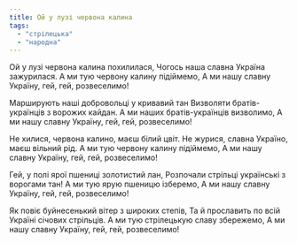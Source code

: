 ```yaml
---
title: Ой у лузі червона калина
tags:
  - "стрілецька"
  - "народна"
---
```

Ой у лузі червона калина похилилася,
Чогось наша славна Україна зажурилася.
А ми тую червону калину підіймемо,
А ми нашу славну Україну, гей, гей, розвеселимо!

Марширують наші добровольці у кривавий тан
Визволяти братів-українців з ворожих кайдан.
А ми наших братів-українців визволимо,
А ми нашу славну Україну, гей, гей, розвеселимо!

Не хилися, червона калино, маєш білий цвіт.
Не журися, славна Україно, маєш вільний рід.
А ми тую червону калину підіймемо,
А ми нашу славну Україну, гей, гей, розвеселимо!

Гей, у полі ярої пшениці золотистий лан,
Розпочали стрільці українські з ворогами тан!
А ми тую ярую пшеницю ізберемо,
А ми нашу славну Україну, гей, гей, розвеселимо!

Як повіє буйнесенький вітер з широких степів,
Та й прославить по всій Україні січових стрільців.
А ми тую стрілецькую славу збережемо,
А ми нашу славну Україну, гей, гей, розвеселимо!
